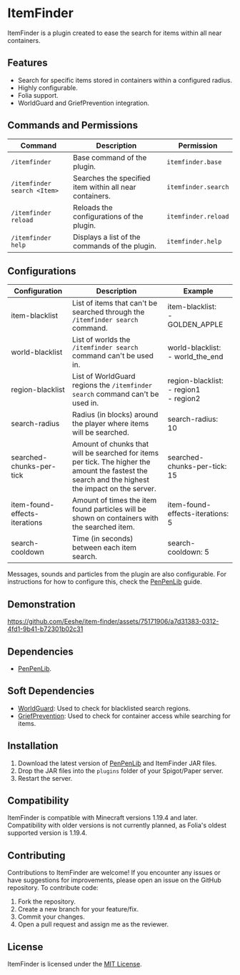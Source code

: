 # ItemFinder

ItemFinder is a plugin created to ease the search for items within all near containers.

## Features

- Search for specific items stored in containers within a configured radius.
- Highly configurable.
- Folia support.
- WorldGuard and GriefPrevention integration.

## Commands and Permissions

| **Command**                 | **Description**                                         | **Permission**      |
|-----------------------------|---------------------------------------------------------|---------------------|
| `/itemfinder`               | Base command of the plugin.                             | `itemfinder.base`   |
| `/itemfinder search <Item>` | Searches the specified item within all near containers. | `itemfinder.search` |
| `/itemfinder reload`        | Reloads the configurations of the plugin.               | `itemfinder.reload` |
| `/itemfinder help`          | Displays a list of the commands of the plugin.          | `itemfinder.help`   |

## Configurations

| **Configuration**             | **Description**                                                                                                                                    | **Example**                                     |
|-------------------------------|----------------------------------------------------------------------------------------------------------------------------------------------------|-------------------------------------------------|
| item-blacklist                | List of items that can't be searched through the `/itemfinder search` command.                                                                     | item-blacklist: <br/>- GOLDEN_APPLE             |
| world-blacklist               | List of worlds the `/itemfinder search` command can't be used in.                                                                                  | world-blacklist: <br/>- world_the_end           |
| region-blacklist              | List of WorldGuard regions the `/itemfinder search` command can't be used in.                                                                      | region-blacklist: <br/>- region1 <br/>- region2 |
| search-radius                 | Radius (in blocks) around the player where items will be searched.                                                                                 | search-radius: 10                               |
| searched-chunks-per-tick      | Amount of chunks that will be searched for items per tick.  The higher the amount the fastest the search and the highest the impact on the server. | searched-chunks-per-tick: 15                    |
| item-found-effects-iterations | Amount of times the item found particles will be shown on containers with the searched item.                                                       | item-found-effects-iterations: 5                |
| search-cooldown               | Time (in seconds) between each item search.                                                                                                        | search-cooldown: 5                              |

Messages, sounds and particles from the plugin are also configurable. For instructions for how to configure this,
check the [PenPenLib](https://github.com/Eeshe/pen-pen-lib) guide.

## Demonstration

https://github.com/Eeshe/item-finder/assets/75171906/a7d31383-0312-4fd1-9b41-b72301b02c31

## Dependencies

- [PenPenLib](https://github.com/Eeshe/pen-pen-lib).

## Soft Dependencies

- [WorldGuard](https://dev.bukkit.org/projects/worldguard): Used to check for blacklisted search regions.
- [GriefPrevention](https://www.spigotmc.org/resources/griefprevention.1884/): Used to check for container access while searching for items.

## Installation

1. Download the latest version of [PenPenLib](https://github.com/Eeshe/pen-pen-lib) and ItemFinder JAR files.
2. Drop the JAR files into the `plugins` folder of your Spigot/Paper server.
3. Restart the server.

## Compatibility

ItemFinder is compatible with Minecraft versions 1.19.4 and later. Compatibility with older versions is not currently
planned, as Folia's oldest supported version is 1.19.4.

## Contributing

Contributions to ItemFinder are welcome! If you encounter any issues or have suggestions for improvements, please open
an issue on the GitHub repository. To contribute code:

1. Fork the repository.
2. Create a new branch for your feature/fix.
3. Commit your changes.
4. Open a pull request and assign me as the reviewer.

## License

ItemFinder is licensed under the [MIT License](LICENSE).

